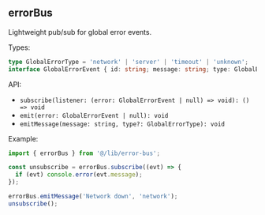 ## errorBus

Lightweight pub/sub for global error events.

Types:
```ts
type GlobalErrorType = 'network' | 'server' | 'timeout' | 'unknown';
interface GlobalErrorEvent { id: string; message: string; type: GlobalErrorType; time: number; }
```

API:
- `subscribe(listener: (error: GlobalErrorEvent | null) => void): () => void`
- `emit(error: GlobalErrorEvent | null): void`
- `emitMessage(message: string, type?: GlobalErrorType): void`

Example:
```ts
import { errorBus } from '@/lib/error-bus';

const unsubscribe = errorBus.subscribe((evt) => {
  if (evt) console.error(evt.message);
});

errorBus.emitMessage('Network down', 'network');
unsubscribe();
```

